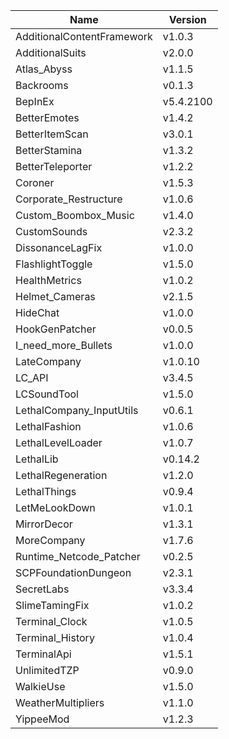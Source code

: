 | Name                       | Version   |
| -------------------------- | --------- |
| AdditionalContentFramework | v1.0.3    |
| AdditionalSuits            | v2.0.0    |
| Atlas_Abyss                | v1.1.5    |
| Backrooms                  | v0.1.3    |
| BepInEx                    | v5.4.2100 |
| BetterEmotes               | v1.4.2    |
| BetterItemScan             | v3.0.1    |
| BetterStamina              | v1.3.2    |
| BetterTeleporter           | v1.2.2    |
| Coroner                    | v1.5.3    |
| Corporate_Restructure      | v1.0.6    |
| Custom_Boombox_Music       | v1.4.0    |
| CustomSounds               | v2.3.2    |
| DissonanceLagFix           | v1.0.0    |
| FlashlightToggle           | v1.5.0    |
| HealthMetrics              | v1.0.2    |
| Helmet_Cameras             | v2.1.5    |
| HideChat                   | v1.0.0    |
| HookGenPatcher             | v0.0.5    |
| I_need_more_Bullets        | v1.0.0    |
| LateCompany                | v1.0.10   |
| LC_API                     | v3.4.5    |
| LCSoundTool                | v1.5.0    |
| LethalCompany_InputUtils   | v0.6.1    |
| LethalFashion              | v1.0.6    |
| LethalLevelLoader          | v1.0.7    |
| LethalLib                  | v0.14.2   |
| LethalRegeneration         | v1.2.0    |
| LethalThings               | v0.9.4    |
| LetMeLookDown              | v1.0.1    |
| MirrorDecor                | v1.3.1    |
| MoreCompany                | v1.7.6    |
| Runtime_Netcode_Patcher    | v0.2.5    |
| SCPFoundationDungeon       | v2.3.1    |
| SecretLabs                 | v3.3.4    |
| SlimeTamingFix             | v1.0.2    |
| Terminal_Clock             | v1.0.5    |
| Terminal_History           | v1.0.4    |
| TerminalApi                | v1.5.1    |
| UnlimitedTZP               | v0.9.0    |
| WalkieUse                  | v1.5.0    |
| WeatherMultipliers         | v1.1.0    |
| YippeeMod                  | v1.2.3    |
